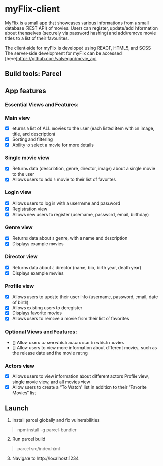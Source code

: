 # myFlix-client
MyFlix is a small app that showcases various informations from a small database (REST API) of movies. Users can register, update/add information about themselves (securely via password hashing) and add/remove movie titles to a list of their favourites. 

The client-side for myFlix is developed using REACT, HTML5, and SCSS
The server-side development for myFlix can be accessed [here]https://github.com/valvegan/movie_api

## Build tools: Parcel

## App features
### Essential Views and Features:

### Main view
- [x] eturns a list of ALL movies to the user (each listed item with an image, title, and description)
- [x] Sorting and filtering
- [x] Ability to select a movie for more details

### Single movie view
- [x] Returns data (description, genre, director, image) about a single movie to the user
- [x] Allows users to add a movie to their list of favorites

### Login view
- [x] Allows users to log in with a username and password
- [x] Registration view
- [x] Allows new users to register (username, password, email, birthday)

### Genre view
- [x] Returns data about a genre, with a name and description
- [x] Displays example movies

### Director view
- [x] Returns data about a director (name, bio, birth year, death year)
- [x] Displays example movies

### Profile view
- [x] Allows users to update their user info (username, password, email, date of birth)
- [x] Allows existing users to deregister
- [x] Displays favorite movies
- [x] Allows users to remove a movie from their list of favorites

### Optional Views and Features:
- [] Allow users to see which actors star in which movies
- [] Allow users to view more information about different movies, such as the release date and
the movie rating

### Actors view
- [x] Allows users to view information about different actors
Profile view, single movie view, and all movies view
- [x] Allow users to create a “To Watch” list in addition to their “Favorite Movies” list

## Launch
1) Install parcel globally and fix vulnerabilities
>npm install -g parcel-bundler

2) Run parcel build
>parcel src/index.html

3) Navigate to http://localhost:1234 
